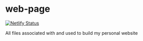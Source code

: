 # web-page

[![Netlify Status](https://api.netlify.com/api/v1/badges/3b0c2942-2d80-40d6-ac2c-a0bdc2619310/deploy-status)](https://app.netlify.com/sites/andresarguedas/deploys)

All files associated with and used to build my personal website
